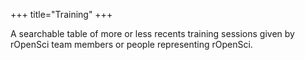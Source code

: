 +++
title="Training"
+++

A searchable table of more or less recents training sessions given by rOpenSci team members or people representing rOpenSci.